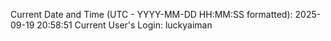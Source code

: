 Current Date and Time (UTC - YYYY-MM-DD HH:MM:SS formatted): 2025-09-19 20:58:51
Current User's Login: luckyaiman
